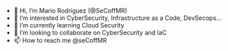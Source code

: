 - 👋 Hi, I’m Mario Rodriguez (@SeCoffMR)
- 👀 I’m interested in CyberSecurity, Infrastructure as a Code, DevSecops...
- 🌱 I’m currently learning Cloud Security
- 💞️ I’m looking to collaborate on CyberSecurity and IaC
- 📫 How to reach me @seCoffMR

<!---
SeCoffMR/SeCoffMR is a ✨ special ✨ repository because its `README.md` (this file) appears on your GitHub profile.
You can click the Preview link to take a look at your changes.
--->
